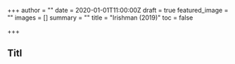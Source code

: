 +++
author = ""
date = 2020-01-01T11:00:00Z
draft = true
featured_image = ""
images = []
summary = ""
title = "Irishman (2019)"
toc = false

+++
## Titl